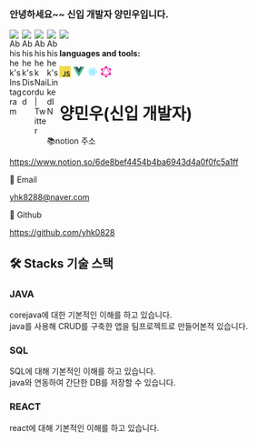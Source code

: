 ### 안녕하세요~~ 신입 개발자 양민우입니다.
<a href="https://www.instagram.com/abhisheknaiidu/">
  <img align="left" alt="Abhishek's Instagram" width="22px" src="https://raw.githubusercontent.com/hussainweb/hussainweb/main/icons/instagram.png" />
</a>
<a href="https://discord.gg/XTW52Kt">
  <img align="left" alt="Abhishek's Discord" width="22px" src="https://raw.githubusercontent.com/peterthehan/peterthehan/master/assets/discord.svg" />
</a>
<a href="https://twitter.com/abhisheknaiidu">
  <img align="left" alt="Abhishek Naidu | Twitter" width="22px" src="https://raw.githubusercontent.com/peterthehan/peterthehan/master/assets/twitter.svg" />
</a>
<a href="https://www.linkedin.com/in/abhisheknaiidu/">
  <img align="left" alt="Abhishek's LinkedIN" width="22px" src="https://raw.githubusercontent.com/peterthehan/peterthehan/master/assets/linkedin.svg" />
</a>

![](https://visitor-badge.glitch.me/badge?page_id=abhisheknaiidu.abhisheknaiidu)

**languages and tools:**  

<code><img height="20" src="https://raw.githubusercontent.com/github/explore/80688e429a7d4ef2fca1e82350fe8e3517d3494d/topics/javascript/javascript.png"></code>
<code><img height="20" src="https://raw.githubusercontent.com/github/explore/80688e429a7d4ef2fca1e82350fe8e3517d3494d/topics/vue/vue.png"></code>
<code><img height="20" src="https://raw.githubusercontent.com/github/explore/80688e429a7d4ef2fca1e82350fe8e3517d3494d/topics/react/react.png"></code>
<code><img height="20" src="https://raw.githubusercontent.com/github/explore/5c058a388828bb5fde0bcafd4bc867b5bb3f26f3/topics/graphql/graphql.png"></code>

<h1>양민우(신입 개발자)</h1>

📚notion 주소

https://www.notion.so/6de8bef4454b4ba6943d4a0f0fc5a1ff

📧 Email

yhk8288@naver.com

🐶 Github

https://github.com/yhk0828

<h2>🛠️ Stacks 기술 스택</h2>

<h3>JAVA</h3>
corejava에 대한 기본적인 이해를 하고 있습니다.<br>
java를 사용해 CRUD를 구축한 앱을 팀프로젝트로 만들어본적 있습니다.

<h3>SQL</h3>
SQL에 대해 기본적인 이해를 하고 있습니다.<br>
java와 연동하여 간단한 DB를 저장할 수 있습니다.

<h3>REACT</h3>
react에 대해 기본적인 이해를 하고 있습니다.<br>
